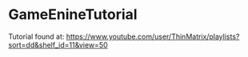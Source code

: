 # GameEnineTutorial #

Tutorial found at: https://www.youtube.com/user/ThinMatrix/playlists?sort=dd&shelf_id=11&view=50
